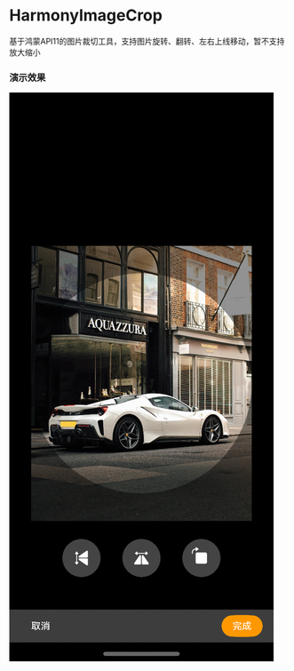 # HarmonyImageCrop
基于鸿蒙API11的图片裁切工具，支持图片旋转、翻转、左右上线移动，暂不支持放大缩小


### 演示效果

![Example Image](Screenshot_2024-06-30T123301.png)